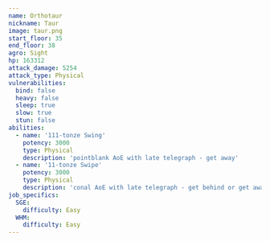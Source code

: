 ```yaml
---
name: Orthotaur
nickname: Taur
image: taur.png
start_floor: 35
end_floor: 38
agro: Sight
hp: 163312
attack_damage: 5254
attack_type: Physical
vulnerabilities:
  bind: false
  heavy: false
  sleep: true
  slow: true
  stun: false
abilities:
  - name: '111-tonze Swing'
    potency: 3000
    type: Physical
    description: 'pointblank AoE with late telegraph - get away'
  - name: '11-tonze Swipe'
    potency: 3000
    type: Physical
    description: 'conal AoE with late telegraph - get behind or get away'
job_specifics:
  SGE:
    difficulty: Easy
  WHM:
    difficulty: Easy
---
```


